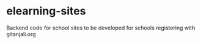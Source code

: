 # elearning-sites

Backend code for school sites to be developed for schools registering with gitanjali.org


